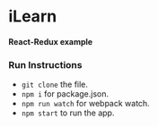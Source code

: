 # iLearn
#### React-Redux example


### Run Instructions

   * ``git clone`` the file.
   * ``npm i`` for package.json.
   * ``npm run watch`` for webpack watch.
   * ``npm start`` to run the app.
